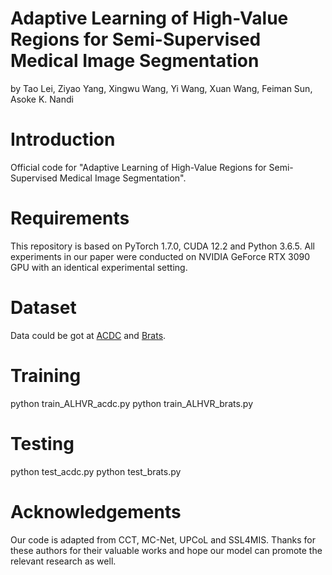 # Adaptive Learning of High-Value Regions for Semi-Supervised Medical Image Segmentation

by Tao Lei, Ziyao Yang, Xingwu Wang, Yi Wang, Xuan Wang, Feiman Sun, Asoke K. Nandi

# Introduction

Official code for "Adaptive Learning of High-Value Regions for Semi-Supervised Medical Image Segmentation".

# Requirements

This repository is based on PyTorch 1.7.0, CUDA 12.2 and Python 3.6.5. All experiments in our paper were conducted on NVIDIA GeForce RTX 3090 GPU with an identical experimental setting.

# Dataset

Data could be got at [ACDC](https://github.com/HiLab-git/SSL4MIS/tree/master/data/ACDC) and [Brats](https://github.com/HiLab-git/SSL4MIS/tree/master/data/BraTS2019).

# Training

python train_ALHVR_acdc.py
python train_ALHVR_brats.py

# Testing

python test_acdc.py
python test_brats.py

# Acknowledgements
Our code is adapted from CCT, MC-Net, UPCoL and SSL4MIS. Thanks for these authors for their valuable works and hope our model can promote the relevant research as well.
